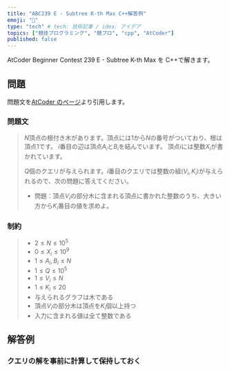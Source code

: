 ```yaml
---
title: "ABC239 E - Subtree K-th Max C++解答例"
emoji: "💭"
type: "tech" # tech: 技術記事 / idea: アイデア
topics: ["競技プログラミング", "競プロ", "cpp", "AtCoder"]
published: false
---
```


AtCoder Beginner Contest 239 E - Subtree K-th Max を C++で解きます。

## 問題

問題文を[AtCoder のページ](https://atcoder.jp/contests/abc239/tasks/abc239_e)より引用します。

### 問題文

> $N$頂点の根付き木があります。頂点には$1$から$N$の番号がついており、根は頂点$1$です。
> $i$番目の辺は頂点$A_i$と$B_i$を結んでいます。
> 頂点$i$には整数$X_i$が書かれています。
>
> $Q$個のクエリが与えられます。$i$番目のクエリでは整数の組$(V_i, K_i)$が与えられるので、次の問題に答えてください。
>
> - 問題：頂点$V_i$の部分木に含まれる頂点に書かれた整数のうち、大きい方から$K_i$番目の値を求めよ。

### 制約

> - $2 \leq N \leq 10^{5}$
> - $0 \leq X_i \leq 10^{9}$
> - $1 \leq A_i, B_i \leq N$
> - $1 \leq Q \leq 10^{5}$
> - $1 \leq V_i \leq N$
> - $1 \leq K_i \leq 20$
> - 与えられるグラフは木である
> - 頂点$V_i$の部分木は頂点を$K_i$個以上持つ
> - 入力に含まれる値は全て整数である

## 解答例

### クエリの解を事前に計算して保持しておく
